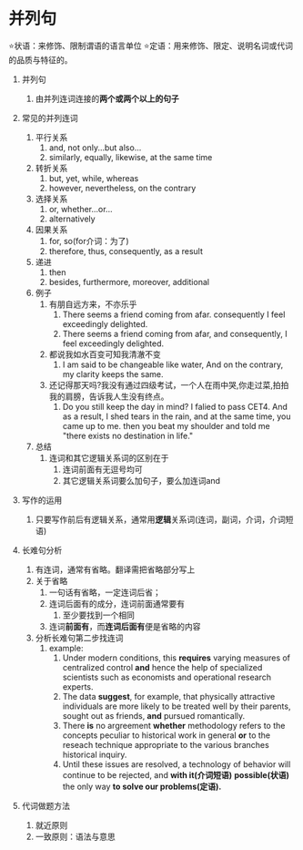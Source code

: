 # 并列句

⭐状语：来修饰、限制谓语的语言单位
⭐定语：用来修饰、限定、说明名词或代词的品质与特征的。

1. 并列句
   1. 由并列连词连接的**两个或两个以上的句子**

2. 常见的并列连词
   1. 平行关系
      1. and, not only...but also...
      2. similarly, equally, likewise, at the same time
   2. 转折关系
      1. but, yet, while, whereas
      2. however, nevertheless, on the contrary
   3. 选择关系
      1. or, whether...or...
      2. alternatively
   4. 因果关系
      1. for, so(for介词：为了)
      2. therefore, thus, consequently, as a result
   5. 递进
      1. then
      2. besides, furthermore, moreover, additional
   6. 例子
      1. 有朋自远方来，不亦乐乎
         1. There seems a friend coming from afar. consequently I feel exceedingly delighted.
         2. There seems a friend coming from afar, and consequently, I feel exceedingly delighted.
      2. 都说我如水百变可知我清澈不变
         1. I am said to be changeable like water, And on the contrary, my clarity keeps the same.
      3. 还记得那天吗?我没有通过四级考试，一个人在雨中哭,你走过菜,拍拍我的肩膀，告诉我人生没有终点。
         1. Do you still keep the day in mind? I falied to pass CET4. And as a result, I shed tears in the rain, and at the same time, you came up to me. then you beat my shoulder and told me "there exists no destination in life."
   7. 总结
      1. 连词和其它逻辑关系词的区别在于
         1. 连词前面有无逗号均可
         2. 其它逻辑关系词要么加句子，要么加连词and

3. 写作的运用
   1. 只要写作前后有逻辑关系，通常用**逻辑**关系词(连词，副词，介词，介词短语)

4. 长难句分析
   1. 有连词，通常有省略。翻译需把省略部分写上
   2. 关于省略
      1. 一句话有省略，一定连词后省；
      2. 连词后面有的成分，连词前面通常要有
         1. 至少要找到一个相同
      3. 连词**前面有**，而**连词后面有**便是省略的内容
   3. 分析长难句第二步找连词
      1. example:
         1. Under modern conditions, this **requires** varying measures of centralized control **and** hence the help of specialized scientists such as economists and operational research experts.
         2. The data **suggest**, for example, that physically attractive individuals are more likely to be treated well by their parents, sought out as friends, **and** pursued romantically.
         3. There **is** no argreement **whether** methodology refers to the concepts peculiar to historical work in general **or** to the reseach technique appropriate to the various branches historical inquiry.
         4. Until these issues are resolved, a technology of behavior will continue to be rejected, and **with it(介词短语)** **possible(状语)** the only way **to solve our problems(定语).**

5. 代词做题方法
   1. 就近原则
   2. 一致原则：语法与意思
